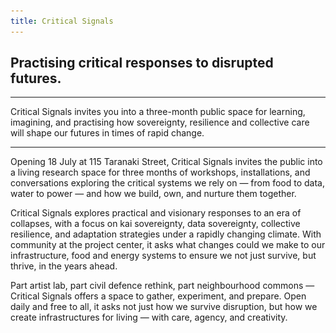 ```yaml
---
title: Critical Signals
---
```



## Practising critical responses to disrupted futures.

---

Critical Signals invites you into a three-month public space for learning, imagining, and practising how sovereignty, resilience and collective care will shape our futures in times of rapid change.

---

Opening 18 July at 115 Taranaki Street, Critical Signals invites the public into a living research space for three months of workshops, installations, and conversations exploring the critical systems we rely on — from food to data, water to power — and how we build, own, and nurture them together.

Critical Signals explores practical and visionary responses to an era of collapses, with a focus on kai sovereignty, data sovereignty, collective resilience, and adaptation strategies under a rapidly changing climate. With community at the project center, it asks what changes could we make to our infrastructure, food and energy systems to ensure we not just survive, but thrive, in the years ahead.

Part artist lab, part civil defence rethink, part neighbourhood commons — Critical Signals offers a space to gather, experiment, and prepare. Open daily and free to all, it asks not just how we survive disruption, but how we create infrastructures for living — with care, agency, and creativity.



<script>
const NUMBER_IMAGES = 5

const options = [
  "HOW MANY DEVICES IS A LIFETIME",
  "DOES BAD WEATHER AFFECT CLOUD COMPUTING?",
  "HOW MANY DEVICES IS A LIFETIME?",
  "YOU JUST RECEIVED AND EMAIL.\nHOW?",
  "WHERE IS YOUR DATA?",
  "IS THERE MONEY WITHOUT THE INTERNET?",
  "WHAT IS THE CARBON FOOTPRINT OF A MEME?",
  "WHAT IF YOU COULD HOLD YOUR DATA?"
]

const heroTextEl = document.getElementById('target-question')
const heroImageEl = document.getElementById('target-hero')

function setHeroText () {
  const text = options[random(options.length)]
  heroTextEl.innerText = text
}
function setHeroImage () {
  const url = `/images/hero/${random(NUMBER_IMAGES) + 1}.webp`
  heroImageEl.setAttribute('src', url)
}

setHeroText()
setHeroImage()

setInterval(setHeroText, 5000)
setInterval(setHeroImage, 13000)

function random (n) {
  return Math.floor(Math.random() * n)
}
</script>


<style>
/* Over-ride defaults */
article {
}
.prose {
  max-width: 100%;
  margin-bottom: 3rem;
}

.homepage-hero {
  height: 100%;
  width: 100%;
  min-height: 30rem;

  display: grid;
  align-content: space-between;

  .question {
    justify-self: start;
    max-width: 40rem;

    font-family: bold_font;
    font-size: 4rem;
    line-height: 4.5rem;
    text-align: start;

    filter: drop-shadow(0 0 5px rgba(0,0,0, 0.2));
  }

  .logo {
     justify-self: end;
     max-width: 60%;
     max-height: 5rem;

     filter: drop-shadow(0 0 5px rgba(0,0,0, 0.6));
  }
}

@media (max-width: 768px) {
  article {
    margin-left: calc(var(--spacing) * -6);
    margin-right: calc(var(--spacing) * -6);
    max-width: calc(100% + calc(var(--spacing) * 12)) !important;
  }
</style>

<div style="display: none">
<!-- HACK: needed the hugo to compile the assets, so hid them in the page! -->
![](images/hero/1.webp)
![](images/hero/2.webp)
![](images/hero/3.webp)
![](images/hero/4.webp)
![](images/hero/5.webp)
</div>
